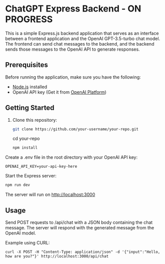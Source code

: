 # ChatGPT Express Backend - ON PROGRESS

This is a simple Express.js backend application that serves as an interface between a frontend application and the OpenAI GPT-3.5-turbo chat model. The frontend can send chat messages to the backend, and the backend sends those messages to the OpenAI API to generate responses.

## Prerequisites

Before running the application, make sure you have the following:

- [Node.js](https://nodejs.org/) installed
- OpenAI API key (Get it from [OpenAI Platform](https://platform.openai.com/signup))

## Getting Started

1. Clone this repository:

   ```bash
   git clone https://github.com/your-username/your-repo.git
   ```

   cd your-repo

   ```bash
   npm install
   ```

Create a .env file in the root directory with your OpenAI API key:

   ```text
   OPENAI_API_KEY=your-api-key-here
   ```

Start the Express server:

   ```bash
   npm run dev
   ```

The server will run on <http://localhost:3000>

## Usage

Send POST requests to /api/chat with a JSON body containing the chat message. The server will respond with the generated message from the OpenAI model.

Example using CURL:

   ```text
   curl -X POST -H "Content-Type: application/json" -d '{"input":"Hello, how are you?"}' http://localhost:3000/api/chat
   ```
